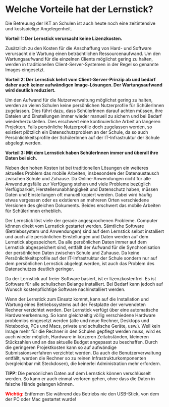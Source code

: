 # Welche Vorteile hat der Lernstick?

Die Betreuung der IKT an Schulen ist auch heute noch eine zeitintensive und kostspielige Angelegenheit.

**Vorteil 1: Der Lernstick verursacht keine Lizenzkosten.**

Zusätzlich zu den Kosten für die Anschaffung von Hard- und Software verursacht die Wartung einen beträchtlichen Ressourcenaufwand. Um den Wartungsaufwand für die einzelnen Clients möglichst gering zu halten, werden in traditionellen Client-Server-Systemen in der Regel so genannte Images eingesetzt. 

**Vorteil 2: Der Lernstick kehrt vom Client-Server-Prinzip ab und bedarf daher auch keiner aufwändigen Image-Lösungen. Der Wartungsaufwand wird deutlich reduziert.**

Um den Aufwand für die Nutzerverwaltung möglichst gering zu halten, werden an vielen Schulen keine persönlichen Nutzerprofile für SchülerInnen zugelassen. Dies führt dazu, dass SchülerInnen darauf achten müssen, ihre Dateien und Einstellungen immer wieder manuell zu sichern und bei Bedarf wiederherzustellen. Dies erschwert eine kontinuierliche Arbeit an längeren Projekten. Falls persönliche Nutzerprofile doch zugelassen werden, so existiert plötzlich ein Datenschutzproblem an der Schule, da so auch Persönlichkeitsprofile der SchülerInnen auf der IT-Infrastruktur der Schule abgelegt werden. 

**Vorteil 3: Mit dem Lernstick haben SchülerInnen immer und überall ihre Daten bei sich.**

Neben den hohen Kosten ist bei traditionellen Lösungen ein weiteres aktuelles Problem das mobile Arbeiten, insbesondere der Datenaustausch zwischen Schule und Zuhause. Da Online-Anwendungen nicht für alle Anwendungsfälle zur Verfügung stehen und viele Probleme bezüglich Verfügbarkeit, Herstellerunabhängigkeit und Datenschutz haben, müssen Daten und Einstellungen oft manuell kopiert werden. Dabei wird häufig etwas vergessen oder es existieren an mehreren Orten verschiedene Versionen des gleichen Dokuments. Beides erschwert das mobile Arbeiten für SchülerInnen erheblich.

Der Lernstick löst viele der gerade angesprochenen Probleme. Computer können direkt vom Lernstick gestartet werden. Sämtliche Software (Betriebssystem und Anwendungen) sind auf dem Lernstick selbst installiert und auch alle persönlichen Einstellungen und Daten werden auf dem Lernstick abgespeichert. Da alle persönlichen Daten immer auf dem Lernstick abgespeichert sind, entfällt der Aufwand für die Synchronisation der persönlichen Daten zwischen Schule und Zuhause. Da keine Persönlichkeitsprofile auf der IT-Infrastruktur der Schule sondern nur auf dem persönlichen Lernstick abgelegt werden, ist auch das Problem des Datenschutzes deutlich geringer.

Da der Lernstick auf freier Software basiert, ist er lizenzkostenfrei. Es ist Software für alle schulischen Belange installiert. Bei Bedarf kann jedoch auf Wunsch kostenpflichtige Software nachinstalliert werden.

Wenn der Lernstick zum Einsatz kommt, kann auf die Installation und Wartung eines Betriebs­systems auf der Festplatte der verwendeten Rechner verzichtet werden. Der Lernstick verfügt über eine automatische Hardwareerkennung. So kann gleichzeitig völlig verschiedene Hardware problemlos eingesetzt werden (alte und neue Rechner, Desktops und Notebooks, PCs und Macs, private und schulische Geräte, usw.). Weil kein Image mehr für die Rechner in den Schulen gepflegt werden muss, wird es auch wieder möglich, Hardware in kürzeren Zeitabständen, kleineren Stückzahlen und an das aktuelle Budget angepasst zu beschaffen. Durch die geringeren Projektkosten kann so auf aufwändige Submissionsverfahren verzichtet werden. Da auch die Benutzer­verwaltung entfällt, werden die Rechner so zu reinen Infrastrukturkomponenten (vergleichbar mit Steckdosen), die keinerlei Administration mehr erfordern.

**TIPP:** Die persönlichen Daten auf dem Lernstick können verschlüsselt werden. So kann er auch einmal verloren gehen, ohne dass die Daten in falsche Hände gelangen können.

**<span style="color:red">Wichtig: </span>** Entfernen Sie während des Betriebs nie den USB-Stick, von dem der PC oder Mac gestartet wurde!